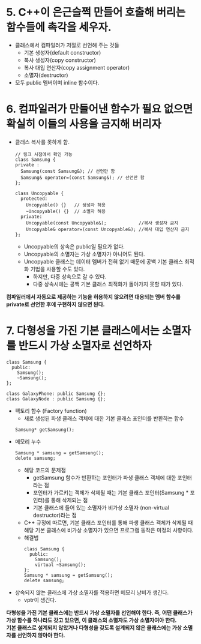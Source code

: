 # 5. C++이 은근슬쩍 만들어 호출해 버리는 함수들에 촉각을 세우자.

- 클래스에서 컴파일러가 저절로 선언해 주는 것들
  - 기본 생성자(default constructor)
  - 복사 생성자(copy constructor)
  - 복사 대입 연산자(copy assignment operator)
  - 소멸자(destructor)
- 모두 public 멤버이며 inline 함수이다.

# 6. 컴파일러가 만들어낸 함수가 필요 없으면 확실히 이들의 사용을 금지해 버리자

- 클래스 복사를 못하게 함.
  ```
  // 링크 시점에서 확인 가능
  class Samsung {
  private : 
    Samsung(const Samsung&); // 선언만 함
    Samsung& operator=(const Samsung&); // 선언만 함
  };
  ```
  ```
  class Uncopyable {
    protected:
      Uncopyable() {}   // 생성자 허용
      ~Uncopyable() {}  // 소멸자 허용
    private:
      Uncopyable(const Uncopyable&);            //복사 생성자 금지
      Uncopyable& operator=(const Uncopyable&); //복사 대입 연산자 금지
  };
  ```
  - Uncopyable의 상속은 public일 필요가 없다. 
  - Uncopyable의 소멸자는 가상 소멸자가 아니어도 된다.
  - Uncopyable 클래스는 데이터 멤버가 전혀 없기 때문에 공백 기본 클래스 최적화 기법을 사용할 수도 있다.
    - 하지만, 다중 상속으로 갈 수 있다.
    - 다중 상속시에는 공백 기본 클래스 최적화가 돌아가지 못할 때가 있다.

**컴파일러에서 자동으로 제공하는 기능을 허용하지 않으려면 대응되는 멤버 함수를 private로 선언한 후에 구현하지 않으면 된다.**

# 7. 다형성을 가진 기본 클래스에서는 소멸자를 반드시 가상 소멸자로 선언하자

```
class Samsung {
  public:
    Samsung();
    ~Samsung();
};

class GalaxyPhone: public Samsung {};
class GalaxyNode : public Samsung {};
```
- 팩토리 함수 (Factory function)
  - 새로 생성된 파생 클래스 객체에 대한 기본 클래스 포인터를 반환하는 함수
  ```
  Samsung* getSamsung();
  ```
- 메모리 누수
  ```
  Samsung * samsung = getSamsung();
  delete samsung;
  ```
  - 해당 코드의 문제점
    - getSamsung 함수가 반환하는 포인터가 파생 클래스 객체에 대한 포인터라는 점
    - 포인터가 가르키는 객체가 삭제될 때는 기본 클래스 포인터(Samsung * 포인터)를 통해 삭제되는 점
    - 기본 클래스에 들어 있는 소멸자가 비가상 소멸자 (non-virtual destructor)라는 점
  - C++ 규정에 따르면, 기본 클래스 포인터를 통해 파생 클래스 객체가 삭제될 때 해당 기본 클래스에 비가상 소멸자가 있으면 프로그램 동작은 미정의 사항이다.
  - 해결법
    ```
    class Samsung {
      public:
        Samsung();
        virtual ~Samsung();
    };
    Samsung * samsung = getSamsung();
    delete samsung;
    ```
- 상속되지 않는 클래스에 가상 소멸자를 적용하면 메모리 낭비가 생긴다.
  - vptr이 생긴다.

**다형성을 가진 기본 클래스에는 반드시 가상 소멸자를 선언해야 한다. 즉, 어떤 클래스가 가상 함수를 하나라도 갖고 있으면, 이 클래스의 소멸자도 가상 소멸자여야 한다.<br>**
**기본 클래스로 설계되지 않았거나 다형성을 갖도록 설계되지 않은 클래스에는 가상 소멸자를 선언하지 않아야 한다.<br>**
